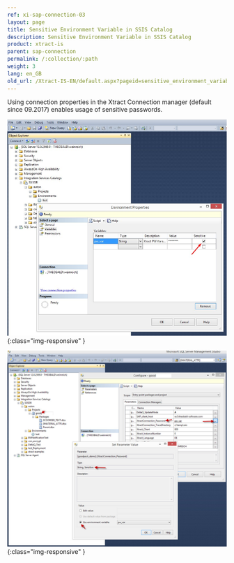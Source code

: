 ```yaml
---
ref: xi-sap-connection-03
layout: page
title: Sensitive Environment Variable in SSIS Catalog
description: Sensitive Environment Variable in SSIS Catalog
product: xtract-is
parent: sap-connection
permalink: /:collection/:path
weight: 3
lang: en_GB
old_url: /Xtract-IS-EN/default.aspx?pageid=sensitive_environment_variable_in_ssis_catalog
---
```


Using connection properties in the Xtract Connection manager (default since 09.2017) enables usage of sensitive passwords.

![XIS_sensitive_variable_1](/img/content/XIS_sensitive_variable_1.jpg){:class="img-responsive" }

![XIS_sensitive_variable_1](/img/content/XIS_sensitive_variable_2.jpg){:class="img-responsive" }

